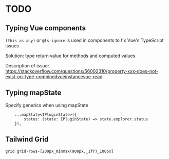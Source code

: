 # TODO

## Typing Vue components

`(this as any)` or `@ts-ignore` is used in components to fix Vue's TypeScript issues

Solution: type return value for methods and computed values

Description of issue: https://stackoverflow.com/questions/56002310/property-xxx-does-not-exist-on-type-combinedvueinstancevue-read

## Typing mapState

Specify generics when using mapState

```
    ...mapState<IPluginState>({
        status: (state: IPluginState) => state.explorer.status
    }),
```

## Tailwind Grid

`grid grid-rows-[200px_minmax(900px,_1fr)_100px]`
